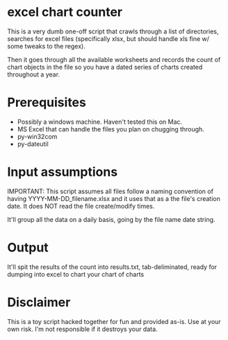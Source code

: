 excel chart counter
===================

This is a very dumb one-off script that crawls through a list of directories, searches for excel files (specifically xlsx, but should handle xls fine w/ some tweaks to the regex). 

Then it goes through all the available worksheets and records the count of chart objects in the file so you have a dated series of charts created throughout a year.

Prerequisites
===
* Possibly a windows machine. Haven't tested this on Mac.
* MS Excel that can handle the files you plan on chugging through.
* py-win32com
* py-dateutil


Input assumptions
===

IMPORTANT: This script assumes all files follow a naming convention of having YYYY-MM-DD\_filename.xlsx and it uses that as a the file's creation date. It does NOT read the file create/modify times.

It'll group all the data on a daily basis, going by the file name date string.

Output 
===
It'll spit the results of the count into results.txt, tab-deliminated, ready for dumping into excel to chart your chart of charts

Disclaimer
===
This is a toy script hacked together for fun and provided as-is. Use at your own risk. I'm not responsible if it destroys your data.


